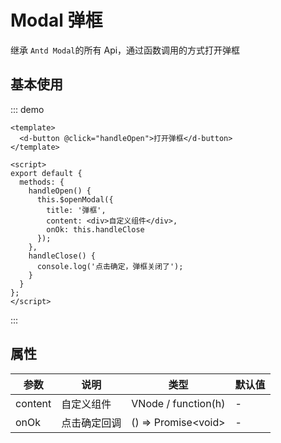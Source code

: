 # Modal 弹框

继承 `Antd Modal`的所有 Api，通过函数调用的方式打开弹框

## 基本使用

::: demo

```vue
<template>
  <d-button @click="handleOpen">打开弹框</d-button>
</template>

<script>
export default {
  methods: {
    handleOpen() {
      this.$openModal({
        title: '弹框',
        content: <div>自定义组件</div>,
        onOk: this.handleClose
      });
    },
    handleClose() {
      console.log('点击确定，弹框关闭了');
    }
  }
};
</script>
```

:::

## 属性

| 参数    | 说明         | 类型                  | 默认值 |
| ------- | ------------ | --------------------- | ------ |
| content | 自定义组件   | VNode / function(h)   | -      |
| onOk    | 点击确定回调 | () => Promise\<void\> | -      |
